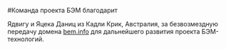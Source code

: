 #Команда проекта БЭМ благодарит

Ядвигу и Яцека Даниц из Кадли Крик, Австралия, за безвозмездную передачу домена [bem.info](https://ru.bem.info) для дальнейшего развития проекта БЭМ-технологий.
